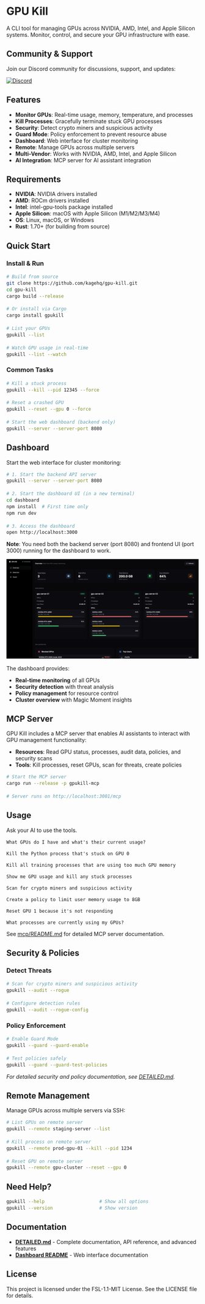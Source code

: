 # GPU Kill

A CLI tool for managing GPUs across NVIDIA, AMD, Intel, and Apple Silicon systems. Monitor, control, and secure your GPU infrastructure with ease.

## Community & Support

Join our Discord community for discussions, support, and updates:

[![Discord](https://img.shields.io/badge/Discord-Join%20our%20community-7289DA?style=for-the-badge&logo=discord&logoColor=white)](https://discord.gg/KqdBcqRk5E)


## Features

- **Monitor GPUs**: Real-time usage, memory, temperature, and processes
- **Kill Processes**: Gracefully terminate stuck GPU processes
- **Security**: Detect crypto miners and suspicious activity
- **Guard Mode**: Policy enforcement to prevent resource abuse
- **Dashboard**: Web interface for cluster monitoring
- **Remote**: Manage GPUs across multiple servers
- **Multi-Vendor**: Works with NVIDIA, AMD, Intel, and Apple Silicon
- **AI Integration**: MCP server for AI assistant integration

## Requirements

- **NVIDIA**: NVIDIA drivers installed
- **AMD**: ROCm drivers installed  
- **Intel**: intel-gpu-tools package installed
- **Apple Silicon**: macOS with Apple Silicon (M1/M2/M3/M4)
- **OS**: Linux, macOS, or Windows
- **Rust**: 1.70+ (for building from source)

## Quick Start

### Install & Run
```bash
# Build from source
git clone https://github.com/kagehq/gpu-kill.git
cd gpu-kill
cargo build --release

# Or install via Cargo
cargo install gpukill

# List your GPUs
gpukill --list

# Watch GPU usage in real-time
gpukill --list --watch
```

### Common Tasks
```bash
# Kill a stuck process
gpukill --kill --pid 12345 --force

# Reset a crashed GPU
gpukill --reset --gpu 0 --force

# Start the web dashboard (backend only)
gpukill --server --server-port 8080
```

## Dashboard

Start the web interface for cluster monitoring:

```bash
# 1. Start the backend API server
gpukill --server --server-port 8080

# 2. Start the dashboard UI (in a new terminal)
cd dashboard
npm install  # First time only
npm run dev

# 3. Access the dashboard
open http://localhost:3000
```

**Note**: You need both the backend server (port 8080) and frontend UI (port 3000) running for the dashboard to work.

![GPU Kill Dashboard](dashboard/public/screenshot.png)

The dashboard provides:
- **Real-time monitoring** of all GPUs
- **Security detection** with threat analysis
- **Policy management** for resource control
- **Cluster overview** with Magic Moment insights

## MCP Server

GPU Kill includes a MCP server that enables AI assistants to interact with GPU management functionality:

- **Resources**: Read GPU status, processes, audit data, policies, and security scans
- **Tools**: Kill processes, reset GPUs, scan for threats, create policies

```bash
# Start the MCP server
cargo run --release -p gpukill-mcp

# Server runs on http://localhost:3001/mcp
```

## Usage

Ask your AI to use the tools.

```text
What GPUs do I have and what's their current usage?
```

```text
Kill the Python process that's stuck on GPU 0
```

```text
Kill all training processes that are using too much GPU memory
```

```text
Show me GPU usage and kill any stuck processes
```

```text
Scan for crypto miners and suspicious activity
```

```text
Create a policy to limit user memory usage to 8GB
```

```text
Reset GPU 1 because it's not responding
```

```text
What processes are currently using my GPUs?
```

See [mcp/README.md](mcp/README.md) for detailed MCP server documentation.


## Security & Policies

### Detect Threats
```bash
# Scan for crypto miners and suspicious activity
gpukill --audit --rogue

# Configure detection rules
gpukill --audit --rogue-config
```

### Policy Enforcement
```bash
# Enable Guard Mode
gpukill --guard --guard-enable

# Test policies safely
gpukill --guard --guard-test-policies
```

*For detailed security and policy documentation, see [DETAILED.md](DETAILED.md).*

## Remote Management

Manage GPUs across multiple servers via SSH:

```bash
# List GPUs on remote server
gpukill --remote staging-server --list

# Kill process on remote server
gpukill --remote prod-gpu-01 --kill --pid 1234

# Reset GPU on remote server
gpukill --remote gpu-cluster --reset --gpu 0
```

## Need Help?

```bash
gpukill --help                    # Show all options
gpukill --version                 # Show version
```

## Documentation

- **[DETAILED.md](DETAILED.md)** - Complete documentation, API reference, and advanced features
- **[Dashboard README](dashboard/README.md)** - Web interface documentation

## License

This project is licensed under the FSL-1.1-MIT License. See the LICENSE file for details.